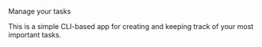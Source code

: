 Manage your tasks

This is a simple CLI-based app for creating and keeping track of your most important tasks.

